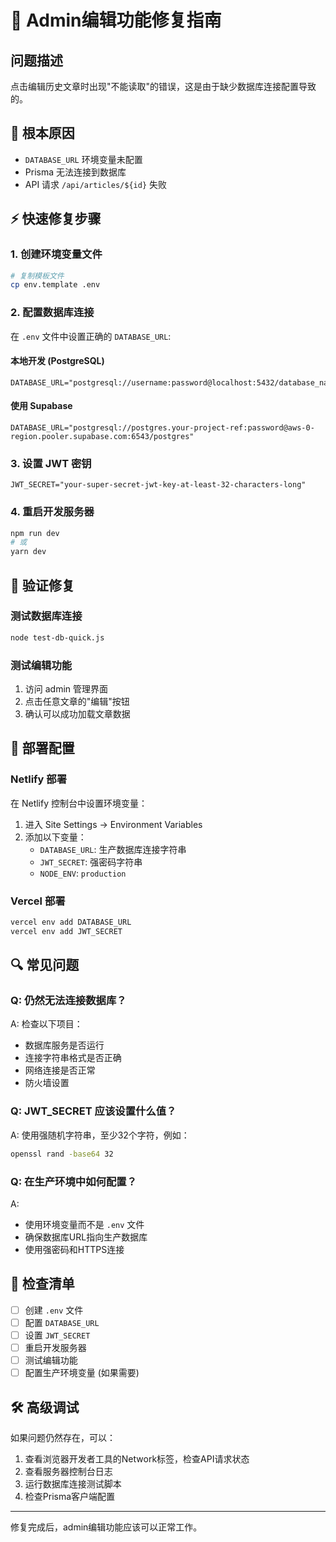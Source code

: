 # 🔧 Admin编辑功能修复指南

## 问题描述
点击编辑历史文章时出现"不能读取"的错误，这是由于缺少数据库连接配置导致的。

## 🎯 根本原因
- `DATABASE_URL` 环境变量未配置
- Prisma 无法连接到数据库
- API 请求 `/api/articles/${id}` 失败

## ⚡ 快速修复步骤

### 1. 创建环境变量文件
```bash
# 复制模板文件
cp env.template .env
```

### 2. 配置数据库连接
在 `.env` 文件中设置正确的 `DATABASE_URL`:

#### 本地开发 (PostgreSQL)
```env
DATABASE_URL="postgresql://username:password@localhost:5432/database_name"
```

#### 使用 Supabase
```env
DATABASE_URL="postgresql://postgres.your-project-ref:password@aws-0-region.pooler.supabase.com:6543/postgres"
```

### 3. 设置 JWT 密钥
```env
JWT_SECRET="your-super-secret-jwt-key-at-least-32-characters-long"
```

### 4. 重启开发服务器
```bash
npm run dev
# 或
yarn dev
```

## 🧪 验证修复

### 测试数据库连接
```bash
node test-db-quick.js
```

### 测试编辑功能
1. 访问 admin 管理界面
2. 点击任意文章的"编辑"按钮
3. 确认可以成功加载文章数据

## 🚀 部署配置

### Netlify 部署
在 Netlify 控制台中设置环境变量：
1. 进入 Site Settings → Environment Variables
2. 添加以下变量：
   - `DATABASE_URL`: 生产数据库连接字符串
   - `JWT_SECRET`: 强密码字符串
   - `NODE_ENV`: `production`

### Vercel 部署
```bash
vercel env add DATABASE_URL
vercel env add JWT_SECRET
```

## 🔍 常见问题

### Q: 仍然无法连接数据库？
A: 检查以下项目：
- 数据库服务是否运行
- 连接字符串格式是否正确
- 网络连接是否正常
- 防火墙设置

### Q: JWT_SECRET 应该设置什么值？
A: 使用强随机字符串，至少32个字符，例如：
```bash
openssl rand -base64 32
```

### Q: 在生产环境中如何配置？
A: 
- 使用环境变量而不是 `.env` 文件
- 确保数据库URL指向生产数据库
- 使用强密码和HTTPS连接

## 📝 检查清单
- [ ] 创建 `.env` 文件
- [ ] 配置 `DATABASE_URL`
- [ ] 设置 `JWT_SECRET`
- [ ] 重启开发服务器
- [ ] 测试编辑功能
- [ ] 配置生产环境变量 (如果需要)

## 🛠️ 高级调试

如果问题仍然存在，可以：

1. 查看浏览器开发者工具的Network标签，检查API请求状态
2. 查看服务器控制台日志
3. 运行数据库连接测试脚本
4. 检查Prisma客户端配置

---

修复完成后，admin编辑功能应该可以正常工作。


